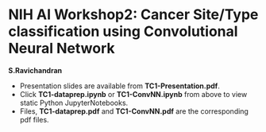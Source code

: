 # NIH AI Workshop2: Cancer Site/Type classification using Convolutional Neural Network
**S.Ravichandran**

* Presentation slides are available from **TC1-Presentation.pdf**.
* Click **TC1-dataprep.ipynb** or **TC1-ConvNN.ipynb** from above to view static Python JupyterNotebooks. 
* Files, **TC1-dataprep.pdf** and **TC1-ConvNN.pdf** are the corresponding pdf files. 


 
